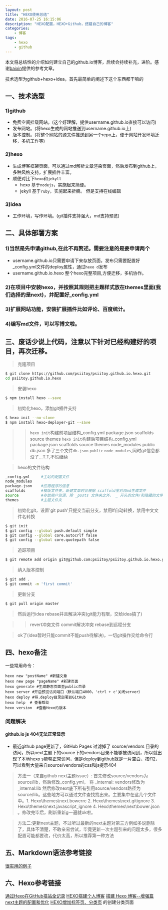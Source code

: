 ```yaml
---
layout: post
title: "HEXO使用总结"
date: 2016-07-25 16:15:06 
description: "HEXO配置，HEXO+Github，搭建自己的博客"
categories: 
    - 博客
tags:
    - hexo
    - github
---
```


本文将总结性的介绍如何建立自己的github.io博客，后续会持续补充，进阶。感谢[baixin](https://baixin.io)提供的参考文章。

<!--more-->

技术选型为github+hexo+idea，首先最简单的阐述下这个东西都干嘛的

## 一、技术选型

### 1)github
*   免费空间挂载网站。(这个好理解，提供username.github.io直接可以访问)
*   发布网站。(将hexo生成的网站推送到username.github.io上)
*   版本控制。(将整个网站的源文件推送到另一个repo上，便于网站开发环境迁移，多机工作等)


### 2)hexo
*   生成博客框架页面，可以通过md解析文章渲染页面，然后发布到github上，多种风格支持，扩展插件丰富。
*   顺便对比下`hexo`和`jekyll`
    *   hexo 基于`nodejs`，实施起来简便。
    *   jekyll 基于`ruby`，实施起来折腾。 但是支持在线编辑
      
              
### 3)idea
*   工作环境，写作环境。(git插件支持强大，md支持预览)
 
 
## 二、具体部署方案
    
### 1)当然是先申请github,在此不再赘述。需要注意的是要申请两个
*   username.github.io只需要申请下来存放页面，发布只需要配置好_config.yml文件的deploy属性，通过`hexo d`发布
*   username.github.io.hexo 整个hexo完整项目,方便迁移，多机协作。 
        
### 2)在项目中安装hexo，并按照其规则把主题样式放在themes里面(我们选择的是next)，并配置好_config.yml

### 3)扩展网站功能，安装扩展插件比如评论、百度统计。

### 4)编写md文件，可以写博文啦。

## 三、废话少说上代码，注意以下针对已经构建好的项目，再次迁移。

>   克隆项目

```bash
$ git clone https://github.com/psiitoy/psiitoy.github.io.hexo.git
cd psiitoy.github.io.hexo
```


>   安装hexo

```bash
$ npm install hexo --save


```


>   初始化hexo，添加git插件支持

```bash
$ hexo init --no-clone
$ npm install hexo-deployer-git --save

```


>>  `hexo init`构建前项目结构_config.yml  package.json  scaffolds  source  themes
>>  `hexo init`构建后项目结构_config.yml  package.json  scaffolds  source  themes  node_modules  public   db.json
>>  多了三个文件`db.json` `public` `node_modules`,同时git信息都没了...T.T,不慌继续


>   hexo的文件结构

```bash
_config.yml     #主站的配置文件
node_modules  
package.json    #应用程序的信息
scaffolds       #模版文件夹，新建文章时会根据 scaffold里对应md生成文件
source          #存放用户资源，除 _posts 文件夹之外， _ 开头的文件/和隐藏的文件将会被忽略
themes          #主题文件夹

```


>   初始化git，设置'git push'只提交当前分支，禁用lf自动转换，禁用中文文件名转换

```bash
$ git init
$ git config --global push.default simple
$ git config --global core.autocrlf false
$ git config --global core.quotepath false

```


>   追踪项目

```bash
$ git remote add origin git@github.com:psiitoy/psiitoy.github.io.hexo.git

```


>   纳入版本控制

```bash
$ git add .
$ git commit -m 'first commit'

```


>   更新分支

```bash
$ git pull origin master

```


>   然后运行idea rebase并且解决冲突(git能力有限，交给idea搞了)

>>  revert冲突文件
>>  commit解决冲突
>>  rebase到远程分支


>   ok了(idea暂时只能commit不能push待解决)，一切git操作交给命令行


## 四、hexo备注 

一些常用命令：

	hexo new "postName" #新建文章
	hexo new page "pageName" #新建页面
	hexo generate #生成静态页面至public目录
	hexo server #开启预览访问端口（默认端口4000，'ctrl + c'关闭server）
	hexo deploy #将.deploy目录部署到GitHub
	hexo help  # 查看帮助
	hexo version  #查看Hexo的版本

### 问题解决

#### github.io js 404无法正常显示
- 最近github page更新了，GitHub Pages 过滤掉了 source/vendors 目录的访问，所以next主题下的source下的vendors目录不能够被访问到，所以就出现了本地hexo s能够正常访问，但是deploy到github就是一片空白，按f12，可以看到大量来自source/vendors的css和js提示404

> 方法一（来自github next主题issue）:
首先修改source/vendors为source/lib，然后修改_config.yml， 将 _internal: vendors修改为_internal:lib 然后修改next底下所有引用source/vendors路径为source/lib。这些地方可以通过文件查找找出来。主要集中在这几个文件中。1. Hexo\themes\next.bowerrc 2. Hexo\themes\next.gitignore 3. Hexo\themes\next.javascript_ignore 4. Hexo\themes\next\bower.json 。修改完毕后，刷新重新g一遍就ok啦。

> 方法二:更新next主题，不过听过最新的next主题对第三方例如多说删除了，具体不清楚，不敢亲易尝试，毕竟更新一次主题引来的问题太多，很多配置可能都要改，代价太高，所以推荐第一种方法

	
## 五、Markdown语法参考链接
[很实用的例子](https://www.zybuluo.com/mdeditor)


## 六、Hexo参考链接
[通过Hexo在GitHub搭站全记录](https://anonymalias.github.io/2016/01/14/hexo-construct-homepage/)
[HEXO搭建个人博客](http://baixin.io/2015/08/HEXO%E6%90%AD%E5%BB%BA%E4%B8%AA%E4%BA%BA%E5%8D%9A%E5%AE%A2/)
[搭建 Hexo 博客--增强篇](http://www.jianshu.com/p/2640561e96f8)
[next主题的配置和优化](http://blog.csdn.net/willxue123/article/details/50994852)
[HEXO增加标签页、分类页](https://github.com/iissnan/hexo-theme-next/wiki/) 的创建分类页面
